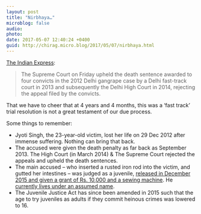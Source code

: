 ```yaml
---
layout: post
title: "Nirbhaya…"
microblog: false
audio: 
photo: 
date: 2017-05-07 12:40:24 +0400
guid: http://chirag.micro.blog/2017/05/07/nirbhaya.html
---
```

<p><a href="http://indianexpress.com/article/india/nirbhaya-gangrape-case-live-updates-supreme-court-verdict-today-on-convicts-plea-challenging-death-sentence-akshay-kumar-pawan-gupta-vinay-sharma-mukesh-singh-4641622/" target="_blank">The Indian Express</a>:</p>
<blockquote>The Supreme Court on Friday upheld the death sentence awarded to four convicts in the 2012 Delhi gangrape case by a Delhi fast-track court in 2013 and subsequently the Delhi High Court in 2014, rejecting the appeal filed by the convicts.</blockquote>
<p>That we have to cheer that at 4 years and 4 months, this was a ‘fast track’ trial resolution is not a great testament of our due process.</p>
<p>Some things to remember:</p>
<ul>
<li>Jyoti Singh, the 23-year-old victim, lost her life on 29 Dec 2012 after immense suffering. Nothing can bring that back.</li>
<li>The accused were given the death penalty as far back as September 2013. The High Court (in March 2014) &amp; The Supreme Court rejected the appeals and upheld the death sentences.</li>
<li>The main accused – who inserted a rusted iron rod into the victim, and gutted her intestines – was judged as a juvenile, <a href="http://timesofindia.indiatimes.com/india/Nirbhaya-juvenile-to-walk-free-on-Dec-20-Centre-opposes-move/articleshow/50179656.cms" target="_blank">released in December 2015 and given a grant of Rs. 10,000 and a sewing machine</a>. He <a href="https://mobile.twitter.com/PTI_News/status/860521590806781952" target="_blank">currently lives under an assumed name</a>.</li>
<li>The Juvenile Justice Act has since been amended in 2015 such that the age to try juveniles as adults if they commit heinous crimes was lowered to 16.</li>
</ul>
